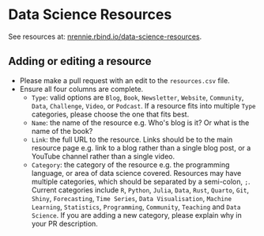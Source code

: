 # Data Science Resources

See resources at: [nrennie.rbind.io/data-science-resources](https://nrennie.rbind.io/data-science-resources/).

## Adding or editing a resource

* Please make a pull request with an edit to the `resources.csv` file. 
* Ensure all four columns are complete.
  * `Type`: valid options are `Blog`, `Book`, `Newsletter`, `Website`, `Community`, `Data`, `Challenge`, `Video`, or `Podcast`. If a resource fits into multiple `Type` categories, please choose the one that fits best. 
  * `Name`: the name of the resource e.g. Who's blog is it? Or what is the name of the book?
  * `Link`: the full URL to the resource. Links should be to the main resource page e.g. link to a blog rather than a single blog post, or a YouTube channel rather than a single video.
  * `Category`: the category of the resource e.g. the programming language, or area of data science covered. Resources may have multiple categories, which should be separated by a semi-colon, `;`. Current categories include `R`, `Python`, `Julia`, `Data`, `Rust`, `Quarto`, `Git`, `Shiny`, `Forecasting`, `Time Series`, `Data Visualisation`, `Machine Learning`, `Statistics`, `Programming`, `Community`, `Teaching` and `Data Science`. If you are adding a new category, please explain why in your PR description.